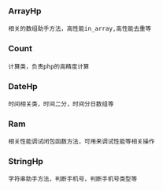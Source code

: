 ### ArrayHp
    相关的数组助手方法，高性能in_array,高性能去重等
### Count
    计算类，负责php的高精度计算
### DateHp
    时间相关类，时间二分，时间分日数组等
### Ram
    相关性能调试闭包函数方法，可用来调试性能等相关操作
### StringHp
    字符串助手方法，判断手机号，判断手机号类型等